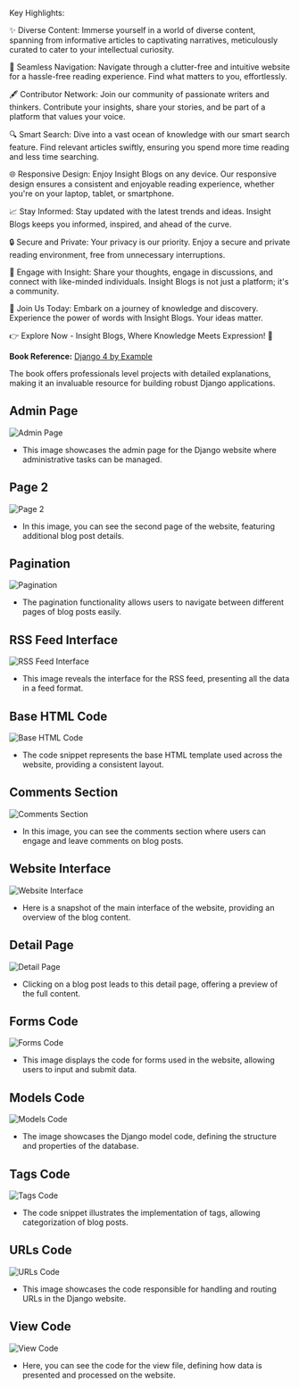 Key Highlights:

✨ Diverse Content: Immerse yourself in a world of diverse content, spanning from informative articles to captivating narratives, meticulously curated to cater to your intellectual curiosity.

🚀 Seamless Navigation: Navigate through a clutter-free and intuitive website for a hassle-free reading experience. Find what matters to you, effortlessly.

🖋️ Contributor Network: Join our community of passionate writers and thinkers. Contribute your insights, share your stories, and be part of a platform that values your voice.

🔍 Smart Search: Dive into a vast ocean of knowledge with our smart search feature. Find relevant articles swiftly, ensuring you spend more time reading and less time searching.

🌐 Responsive Design: Enjoy Insight Blogs on any device. Our responsive design ensures a consistent and enjoyable reading experience, whether you're on your laptop, tablet, or smartphone.

📈 Stay Informed: Stay updated with the latest trends and ideas. Insight Blogs keeps you informed, inspired, and ahead of the curve.

🔒 Secure and Private: Your privacy is our priority. Enjoy a secure and private reading environment, free from unnecessary interruptions.

💬 Engage with Insight: Share your thoughts, engage in discussions, and connect with like-minded individuals. Insight Blogs is not just a platform; it's a community.

📱 Join Us Today: Embark on a journey of knowledge and discovery. Experience the power of words with Insight Blogs. Your ideas matter.

👉 Explore Now - Insight Blogs, Where Knowledge Meets Expression! 🌟

**Book Reference:** [Django 4 by Example](https://www.packtpub.com/product/django-4-by-example-fourth-edition/9781801813051)

The book offers professionals level projects with detailed explanations, making it an invaluable resource for building robust Django applications.

## Admin Page
![Admin Page](blog/static/css/admin.png)
- This image showcases the admin page for the Django website where administrative tasks can be managed.

## Page 2
![Page 2](blog/static/css/page2.png)
- In this image, you can see the second page of the website, featuring additional blog post details.

## Pagination
![Pagination](blog/static/css/pagination.png)
- The pagination functionality allows users to navigate between different pages of blog posts easily.

## RSS Feed Interface
![RSS Feed Interface](blog/static/css/Rss%20feed.png)
- This image reveals the interface for the RSS feed, presenting all the data in a feed format.

## Base HTML Code
![Base HTML Code](blog/static/css/basehtml.png)
- The code snippet represents the base HTML template used across the website, providing a consistent layout.

## Comments Section
![Comments Section](blog/static/css/comments.png)
- In this image, you can see the comments section where users can engage and leave comments on blog posts.

## Website Interface
![Website Interface](blog/static/css/page.png)
- Here is a snapshot of the main interface of the website, providing an overview of the blog content.

## Detail Page
![Detail Page](blog/static/css/Detail%20page.png)
- Clicking on a blog post leads to this detail page, offering a preview of the full content.

## Forms Code
![Forms Code](blog/static/css/forms.png)
- This image displays the code for forms used in the website, allowing users to input and submit data.

## Models Code
![Models Code](blog/static/css/models.png)
- The image showcases the Django model code, defining the structure and properties of the database.

## Tags Code
![Tags Code](blog/static/css/tags.png)
- The code snippet illustrates the implementation of tags, allowing categorization of blog posts.

## URLs Code
![URLs Code](blog/static/css/urls.png)
- This image showcases the code responsible for handling and routing URLs in the Django website.

## View Code
![View Code](blog/static/css/viewcode.png)
- Here, you can see the code for the view file, defining how data is presented and processed on the website.
